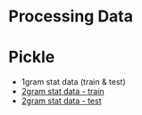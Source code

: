 # Processing Data 

# Pickle 
* 1gram stat data (train & test)
* [2gram stat data - train](https://drive.google.com/open?id=1LI5n8Prti5ip5ZS2OBnAaGvZ33dIfymr)
* [2gram stat data - test ](https://drive.google.com/open?id=1a4cQX7NfJWHobFlK9-Gyk4CwApXT3I6X)